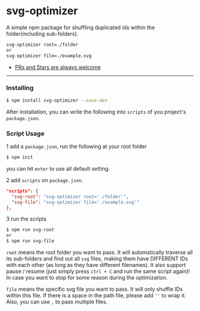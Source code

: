 # svg-optimizer

A simple npm package for shuffling duplicated ids within the folder(including sub-folders).

```bash
svg-optimizer root=./folder
or
svg-optimizer file=./example.svg
```

- [PRs and Stars are always welcome](https://github.com/ibio/svg-optimizer)

------

### Installing

```bash
$ npm install svg-optimizer --save-dev
```

After installation, you can write the following into `scripts` of you project's `package.json`.

### Script Usage

1 add a `package.json`, run the following at your root folder
```bash
$ npm init
```
you can hit `enter` to use all default setting.

2 add `scripts` on `package.json`.
```json
"scripts": {
  "svg-root": "svg-optimizer root='./folder'",
  "svg-file": "svg-optimizer file='./example.svg'"
},
```

3 run the scripts
```bash
$ npm run svg-root
or
$ npm run svg-file
```

`root` means the root folder you want to pass. It will automatically traverse all its sub-folders and find out all `svg` files, making them have DIFFERENT IDs with each other (as long as they have different filenames). It also support pause / resume (just simply press `ctrl + C` and run the same script again)! In case you want to stop for some reason during the optimization.

`file` means the specific svg file you want to pass. It will only shuffle IDs within this file. If there is a space in the path file, please add `''` to wrap it. Also, you can use `,` to pass multiple files.


